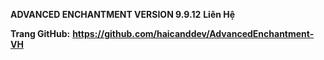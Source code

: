 **ADVANCED ENCHANTMENT VERSION 9.9.12**
__Liên Hệ__

**Trang GitHub:** __https://github.com/haicanddev/AdvancedEnchantment-VH__
